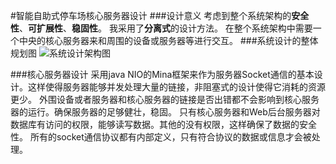 #智能自助式停车场核心服务器设计
###设计意义
考虑到整个系统架构的**安全性**、**可扩展性**、**稳固性**。
我采用了**分离式**的设计方法。
在整个系统架构中需要一个中央的核心服务器来和周围的设备或服务器等进行交互。
###系统设计的整体规划图
![系统设计架构图](http://7xj2yt.com1.z0.glb.clouddn.com/智能自助式停车场系统设计架构.png)

###核心服务器设计
采用java NIO的Mina框架来作为服务器Socket通信的基本设计。这样使得服务器能够并发处理大量的链接，非阻塞式的设计使得它消耗的资源更少。
外围设备或者服务器和核心服务器的链接是否出错都不会影响到核心服务器的运行。确保服务器的足够健壮，稳固。
只有核心服务器和Web后台服务器对数据库有访问的权限，能够读写数据。其他的没有权限，这样确保了数据的安全性。
所有的socket通信协议都有内部定义，只有符合协议的数据或信息才会被处理。
